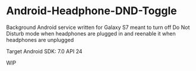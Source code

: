 # Android-Headphone-DND-Toggle

Background Android service written for Galaxy S7 meant to turn off Do Not Disturb mode when headphones are plugged in and reenable it when headphones are unplugged

Target Android SDK: 7.0 API 24

WIP
